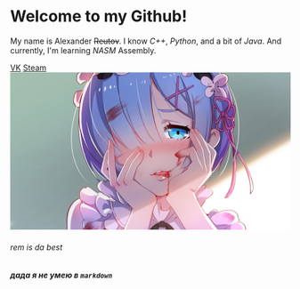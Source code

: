 # Welcome to my Github!
My name is Alexander ~~Reutov~~.
I know *C++*, *Python*, and a bit of *Java*.
And currently, I'm learning *NASM* Assembly.

[VK](vk.com/formak21) [Steam](https://steamcommunity.com/id/Form49d) 
[![](/picture.png)](https://www.pixiv.net/en/artworks/57442373)
###### rem is da best


##### дада я не умею в `markdown`
